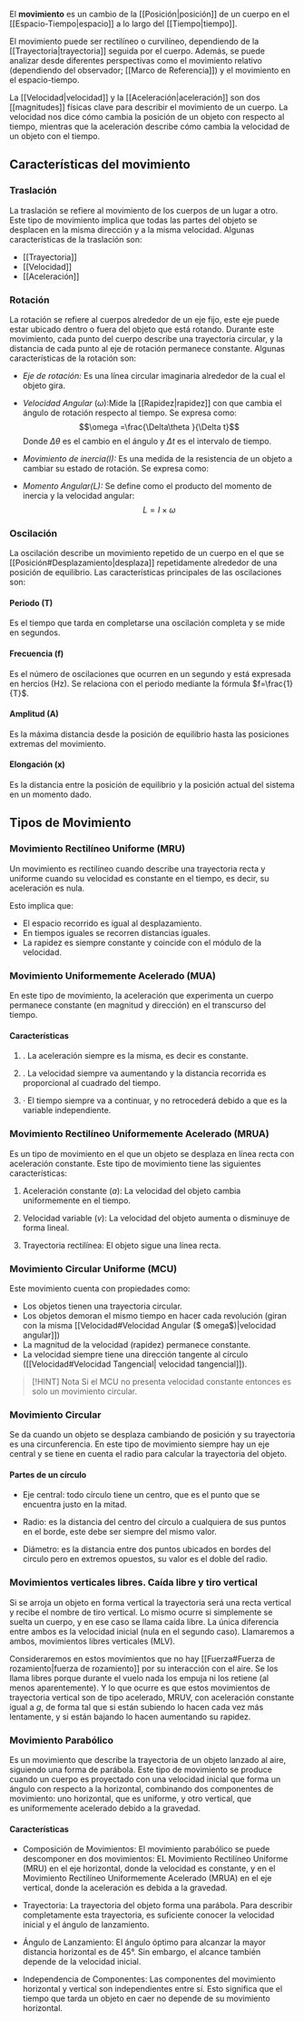El **movimiento** es un cambio de la [[Posición|posición]] de un cuerpo en el [[Espacio-Tiempo|espacio]] a lo largo del [[Tiempo|tiempo]].

El movimiento puede ser rectilíneo o curvilíneo, dependiendo de la [[Trayectoria|trayectoria]] seguida por el cuerpo. Además, se puede analizar desde diferentes perspectivas como el movimiento relativo (dependiendo del observador; [[Marco de Referencia]]) y el movimiento en el espacio-tiempo.

La [[Velocidad|velocidad]] y la [[Aceleración|aceleración]] son dos [[magnitudes]] físicas clave para describir el movimiento de un cuerpo. La velocidad nos dice cómo cambia la posición de un objeto con respecto al tiempo, mientras que la aceleración describe cómo cambia la velocidad de un objeto con el tiempo. 

## Características del movimiento

### Traslación
La traslación se refiere al movimiento de los cuerpos de un lugar a otro. Este tipo de movimiento implica que todas las partes del objeto se desplacen en la misma dirección y a la misma velocidad. Algunas características de la traslación son:

- [[Trayectoria]]
- [[Velocidad]]
- [[Aceleración]]
### Rotación
La rotación se refiere al cuerpos alrededor de un eje fijo, este eje puede estar ubicado dentro o fuera del objeto que está rotando. Durante este movimiento, cada punto del cuerpo describe una trayectoria circular, y la distancia de cada punto al eje de rotación permanece constante. Algunas características de la rotación son:

- *Eje de rotación:* Es una línea circular imaginaria alrededor de la cual el objeto gira.
- *Velocidad Angular* ($\omega):$Mide la [[Rapidez|rapidez]] con que cambia el ángulo de rotación respecto al tiempo. Se expresa como:
$$\omega =\frac{\Delta\theta  }{\Delta t}$$
   Donde ${\Delta\theta  }$ es el cambio en el ángulo y ${\Delta t}$ es el intervalo de tiempo.
   
- *Movimiento de inercia($I$):* Es una medida de la resistencia de un objeto a cambiar su estado de rotación. Se expresa como:

- *Momento Angular($L$):* Se define como el producto del momento de inercia y la velocidad angular:
$$L= I\times\omega$$
### Oscilación
La oscilación describe un movimiento repetido de un cuerpo en el que se [[Posición#Desplazamiento|desplaza]] repetidamente alrededor de una posición de equilibrio. Las características principales de las oscilaciones son:

#### Periodo (T)
  Es el tiempo que tarda en completarse una oscilación completa y se mide en segundos.
#### Frecuencia (f)
  Es el número de oscilaciones que ocurren en un segundo y está expresada en hercios (Hz). Se relaciona con el periodo mediante la fórmula $f=\frac{1}{T}$.
#### Amplitud (A)
  Es la máxima distancia desde la posición de equilibrio hasta las posiciones extremas del movimiento.
#### Elongación (x)
  Es la distancia entre la posición de equilibrio y la posición actual del sistema en un momento dado.

## Tipos de Movimiento

### Movimiento Rectilíneo Uniforme (MRU)

Un movimiento es rectilíneo cuando describe una trayectoria recta y uniforme cuando su velocidad es constante en el tiempo, es decir, su aceleración es nula.

Esto implica que:
- El espacio recorrido es igual al desplazamiento.
- En tiempos iguales se recorren distancias iguales.
- La rapidez es siempre constante y coincide con el módulo de la velocidad.
### Movimiento Uniformemente Acelerado (MUA)

En este tipo de movimiento, la aceleración que experimenta un cuerpo permanece constante (en magnitud y dirección) en el transcurso del tiempo. 
#### Características 

1. . La aceleración siempre es la misma, es decir es constante.

2. . La velocidad siempre va aumentando y la distancia recorrida es proporcional al cuadrado del tiempo.

3. · El tiempo siempre va a continuar, y no retrocederá debido a que es la variable independiente.

### Movimiento Rectilíneo Uniformemente Acelerado (MRUA)

Es un tipo de movimiento en el que un objeto se desplaza en línea recta con aceleración constante. Este tipo de movimiento tiene las siguientes características:

1. Aceleración constante ($a$): La velocidad del objeto cambia uniformemente en el tiempo.

2. Velocidad variable ($v$): La velocidad del objeto aumenta o disminuye de forma lineal.

3. Trayectoria rectilínea: El objeto sigue una línea recta.
### Movimiento Circular Uniforme (MCU)

Este movimiento cuenta con propiedades como:
- Los objetos tienen una trayectoria circular.
- Los objetos demoran el mismo tiempo en hacer cada revolución (giran con la misma [[Velocidad#Velocidad Angular ($ omega$)|velocidad angular]])
- La magnitud de la velocidad (rapidez) permanece constante.
- La velocidad siempre tiene una dirección tangente al círculo ([[Velocidad#Velocidad Tangencial| velocidad tangencial]]).




> [!HINT] Nota
> Si el MCU no presenta velocidad constante entonces es solo un movimiento circular.

### Movimiento Circular

Se da cuando un objeto se desplaza cambiando de posición y su trayectoria es una circunferencia. En este tipo de movimiento siempre hay un eje central y se tiene en cuenta el radio para calcular la trayectoria del objeto.
#### Partes de un círculo
- Eje central: todo círculo tiene un centro, que es el punto que se encuentra justo en la mitad.

- Radio: es la distancia del centro del círculo a cualquiera de sus puntos en el borde, este debe ser siempre del mismo valor.

- Diámetro: es la distancia entre dos puntos ubicados en bordes del circulo pero en extremos opuestos, su valor es el doble del radio.
### Movimientos verticales libres. Caída libre y tiro vertical

Si se arroja un objeto en forma vertical la trayectoria será una recta vertical y recibe el nombre de tiro vertical. Lo mismo ocurre si simplemente se suelta un cuerpo, y en ese caso se llama caída libre. La única diferencia entre ambos es la velocidad inicial (nula en el segundo caso). Llamaremos a ambos, movimientos libres verticales (MLV).

Consideraremos en estos movimientos que no hay [[Fuerza#Fuerza de rozamiento|fuerza de rozamiento]] por su interacción con el aire. Se los llama libres porque durante el vuelo nada los empuja ni los retiene (al menos aparentemente). Y lo que ocurre es que estos movimientos de trayectoria vertical son de tipo acelerado, MRUV, con aceleración constante igual a $g$, de forma tal que si están subiendo lo hacen cada vez más lentamente, y si están bajando lo hacen aumentando su rapidez.

### Movimiento Parabólico 

Es un movimiento que describe la trayectoria de un objeto lanzado al aire, siguiendo una forma de parábola. Este tipo de movimiento se produce cuando un cuerpo es proyectado con una velocidad inicial que forma un ángulo con respecto a la horizontal, combinando dos componentes de movimiento: uno horizontal, que es uniforme, y otro vertical, que es uniformemente acelerado debido a la gravedad.

#### Características

- Composición de Movimientos: El movimiento parabólico se puede descomponer en dos movimientos: EL Movimiento Rectilíneo Uniforme (MRU) en el eje horizontal, donde la velocidad es constante, y en el Movimiento Rectilíneo Uniformemente Acelerado (MRUA) en el eje vertical, donde la aceleración es debida a la gravedad.

- Trayectoria: La trayectoria del objeto forma una parábola. Para describir completamente esta trayectoria, es suficiente conocer la velocidad inicial y el ángulo de lanzamiento.

- Ángulo de Lanzamiento: El ángulo óptimo para alcanzar la mayor distancia horizontal es de 45°. Sin embargo, el alcance también depende de la velocidad inicial.

- Independencia de Componentes: Las componentes del movimiento horizontal y vertical son independientes entre sí. Esto significa que el tiempo que tarda un objeto en caer no depende de su movimiento horizontal.